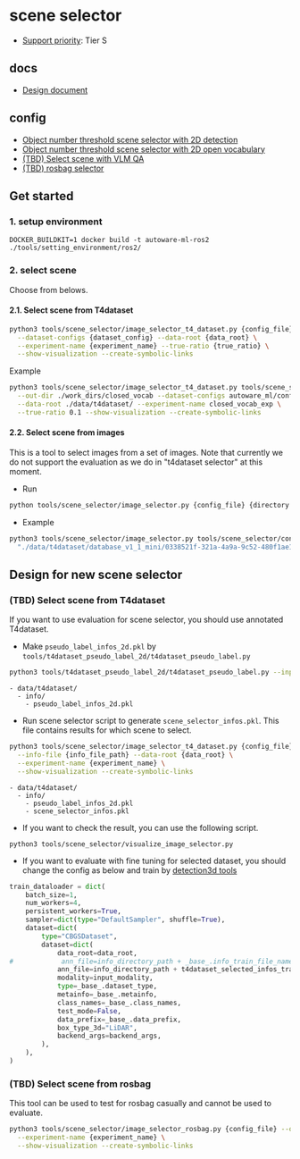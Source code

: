 # scene selector

- [Support priority](https://github.com/tier4/autoware-ml/blob/main/docs/design/autoware_ml_design.md#support-priority): Tier S

## docs

- [Design document](docs/design.md)

## config

- [Object number threshold scene selector with 2D detection](configs/det2d_object_num_selector/)
- [Object number threshold scene selector with 2D open vocabulary](configs/open_vocab_2d_object_num_selector/)
- [(TBD) Select scene with VLM QA](configs/vlm_qa_selector/)
- [(TBD) rosbag selector](configs/rosbag/)

## Get started
### 1. setup environment

```
DOCKER_BUILDKIT=1 docker build -t autoware-ml-ros2 ./tools/setting_environment/ros2/
```

### 2. select scene

Choose from belows.

#### 2.1. Select scene from T4dataset

```sh
python3 tools/scene_selector/image_selector_t4_dataset.py {config_file} --out-dir {output_dir} \
  --dataset-configs {dataset_config} --data-root {data_root} \
  --experiment-name {experiment_name} --true-ratio {true_ratio} \
  --show-visualization --create-symbolic-links
```

Example
```sh
python3 tools/scene_selector/image_selector_t4_dataset.py tools/scene_selector/configs/det2d_object_num_selector/yolox_l_object_number_sum.py \
  --out-dir ./work_dirs/closed_vocab --dataset-configs autoware_ml/configs/detection3d/dataset/t4dataset/database_v1_1_mini.yaml \
  --data-root ./data/t4dataset/ --experiment-name closed_vocab_exp \
  --true-ratio 0.1 --show-visualization --create-symbolic-links
```

#### 2.2. Select scene from images

This is a tool to select images from a set of images.
Note that currently we do not support the evaluation as we do in "t4dataset selector" at this moment.

- Run

```sh
python tools/scene_selector/image_selector.py {config_file} {directory or image_file}
```

- Example

```sh
python3 tools/scene_selector/image_selector.py tools/scene_selector/configs/det2d_object_num_selector/yolox_l_object_number_sum.py \
  "./data/t4dataset/database_v1_1_mini/0338521f-321a-4a9a-9c52-480f1ae1131a/2/data/CAM_FRONT/*.jpg" --out-dir ./work_dirs
```

## Design for new scene selector
### (TBD) Select scene from T4dataset

If you want to use evaluation for scene selector, you should use annotated T4dataset.

- Make `pseudo_label_infos_2d.pkl` by `tools/t4dataset_pseudo_label_2d/t4dataset_pseudo_label.py`

```sh
python3 tools/t4dataset_pseudo_label_2d/t4dataset_pseudo_label.py --input {path to non-annotated T4dataset} --config {config_file} --ckpt {ckpt_file}
```

```
- data/t4dataset/
  - info/
    - pseudo_label_infos_2d.pkl
```

- Run scene selector script to generate `scene_selector_infos.pkl`. This file contains results for which scene to select.

```sh
python3 tools/scene_selector/image_selector_t4_dataset.py {config_file} --out-dir {output_dir} \
  --info-file {info_file_path} --data-root {data_root} \
  --experiment-name {experiment_name} \
  --show-visualization --create-symbolic-links
```

```
- data/t4dataset/
  - info/
    - pseudo_label_infos_2d.pkl
    - scene_selector_infos.pkl
```

- If you want to check the result, you can use the following script.

```
python3 tools/scene_selector/visualize_image_selector.py
```

- If you want to evaluate with fine tuning for selected dataset, you should change the config as below and train by [detection3d tools](/tools/detection3d/)

```py
train_dataloader = dict(
    batch_size=1,
    num_workers=4,
    persistent_workers=True,
    sampler=dict(type="DefaultSampler", shuffle=True),
    dataset=dict(
        type="CBGSDataset",
        dataset=dict(
            data_root=data_root,
#            ann_file=info_directory_path + _base_.info_train_file_name,
            ann_file=info_directory_path + t4dataset_selected_infos_train.pkl,
            modality=input_modality,
            type=_base_.dataset_type,
            metainfo=_base_.metainfo,
            class_names=_base_.class_names,
            test_mode=False,
            data_prefix=_base_.data_prefix,
            box_type_3d="LiDAR",
            backend_args=backend_args,
        ),
    ),
)
```

### (TBD) Select scene from rosbag

This tool can be used to test for rosbag casually and cannot be used to evaluate.

```sh
python3 tools/scene_selector/image_selector_rosbag.py {config_file} --out-dir {output_dir} \
  --experiment-name {experiment_name} \
  --show-visualization --create-symbolic-links
```

